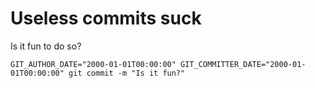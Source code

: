 # Useless commits suck

Is it fun to do so?

```
GIT_AUTHOR_DATE="2000-01-01T00:00:00" GIT_COMMITTER_DATE="2000-01-01T00:00:00" git commit -m "Is it fun?"
```
